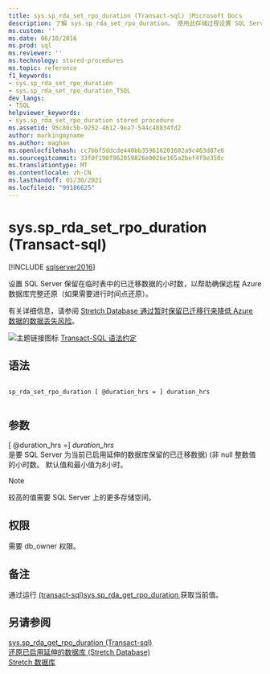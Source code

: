 ```yaml
---
title: sys.sp_rda_set_rpo_duration (Transact-sql) |Microsoft Docs
description: 了解 sys.sp_rda_set_rpo_duration。 使用此存储过程设置 SQL Server 保留在临时表中的已迁移数据的小时数。
ms.custom: ''
ms.date: 06/10/2016
ms.prod: sql
ms.reviewer: ''
ms.technology: stored-procedures
ms.topic: reference
f1_keywords:
- sys.sp_rda_set_rpo_duration
- sys.sp_rda_set_rpo_duration_TSQL
dev_langs:
- TSQL
helpviewer_keywords:
- sys.sp_rda_set_rpo_duration stored procedure
ms.assetid: 95c80c5b-9252-4612-9ea7-544c48834fd2
author: markingmyname
ms.author: maghan
ms.openlocfilehash: cc7bbf5ddcde440bb359616201602a9c463d87e6
ms.sourcegitcommit: 33f0f190f962059826e002be165a2bef4f9e350c
ms.translationtype: MT
ms.contentlocale: zh-CN
ms.lasthandoff: 01/30/2021
ms.locfileid: "99186625"
---
```

# <a name="syssp_rda_set_rpo_duration-transact-sql"></a>sys.sp_rda_set_rpo_duration (Transact-sql) 
[!INCLUDE [sqlserver2016](../../includes/applies-to-version/sqlserver2016.md)]

  设置 SQL Server 保留在临时表中的已迁移数据的小时数，以帮助确保远程 Azure 数据库完整还原（如果需要进行时间点还原）。    
    
 有关详细信息，请参阅 [Stretch Database 通过暂时保留已迁移行来降低 Azure 数据的数据丢失风险](../../sql-server/stretch-database/backup-stretch-enabled-databases-stretch-database.md#stretchRPO)。  
   
 ![主题链接图标](../../database-engine/configure-windows/media/topic-link.gif "“主题链接”图标") [Transact-SQL 语法约定](../../t-sql/language-elements/transact-sql-syntax-conventions-transact-sql.md)    
     
## <a name="syntax"></a>语法    
    
```    
    
sp_rda_set_rpo_duration [ @duration_hrs = ] duration_hrs    
    
```    
    
## <a name="arguments"></a>参数    
 [ @duration_hrs =] *duration_hrs*    
 是要 SQL Server 为当前已启用延伸的数据库保留的已迁移数据)  (非 null 整数值的小时数。 默认值和最小值为8小时。    
 
 > [!NOTE]
 > 较高的值需要 SQL Server 上的更多存储空间。
    
## <a name="permissions"></a>权限    
 需要 db_owner 权限。    
    
## <a name="remarks"></a>备注    
 通过运行 [&#40;transact-sql&#41;sys.sp_rda_get_rpo_duration ](../../relational-databases/system-stored-procedures/sys-sp-rda-get-rpo-duration-transact-sql.md)获取当前值。    
    
## <a name="see-also"></a>另请参阅    
 [sys.sp_rda_get_rpo_duration &#40;Transact-sql&#41;](../../relational-databases/system-stored-procedures/sys-sp-rda-get-rpo-duration-transact-sql.md)     
 [还原已启用延伸的数据库 (Stretch Database) ](../../sql-server/stretch-database/restore-stretch-enabled-databases-stretch-database.md)     
 [Stretch 数据库](../../sql-server/stretch-database/stretch-database.md)    
    
  
